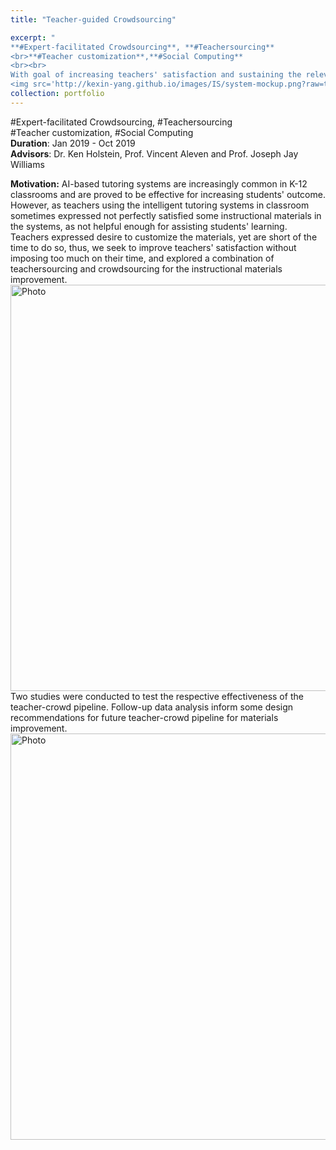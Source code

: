 ```yaml
---
title: "Teacher-guided Crowdsourcing" 

excerpt: "
**#Expert-facilitated Crowdsourcing**, **#Teachersourcing**
<br>**#Teacher customization**,**#Social Computing**
<br><br>
With goal of increasing teachers' satisfaction and sustaining the relevance of materials in intelligent tutoring system, without imposing too much time on the busy teachers, in this recent research, I studied how might teachers guide the crowd to perform improvement on existing instructional materials (math on-demand hints)in intelligent tutoring system.<br>
<img src='http://kexin-yang.github.io/images/IS/system-mockup.png?raw=true' alt='Photo' style='width: 650px;'/>"  
collection: portfolio  
---
```

\#Expert-facilitated Crowdsourcing, \#Teachersourcing<br> 
\#Teacher customization, \#Social Computing<br>
**Duration**: Jan 2019 - Oct 2019<br>
**Advisors**: Dr. Ken Holstein, Prof. Vincent Aleven and Prof. Joseph Jay Williams

**Motivation:**
AI-based tutoring systems are increasingly common in K-12 classrooms and are proved to be effective for increasing students' outcome. 
However, as teachers using the intelligent tutoring systems in classroom sometimes expressed not perfectly satisfied some instructional materials in the systems, as not helpful enough for assisting students' learning.
Teachers expressed desire to customize the materials, yet are short of the time to do so, thus, we seek to improve teachers' satisfaction without imposing too much on their time, and explored a combination of teachersourcing and crowdsourcing for the instructional materials improvement.  
<img src='http://kexin-yang.github.io/images/IS/system-mockup.png?raw=true' alt='Photo' style='width: 650px;'/>  
Two studies were conducted to test the respective effectiveness of the teacher-crowd pipeline. Follow-up data analysis inform some design recommendations for future teacher-crowd pipeline for materials improvement.  
<img src='http://kexin-yang.github.io/images/IS/two-version.png?raw=true' alt='Photo' style='width: 650px;'/>  

